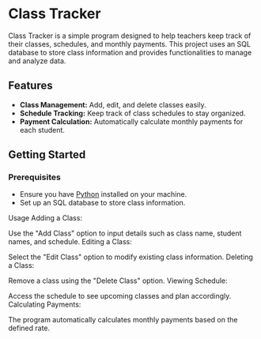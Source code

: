 # Class Tracker

Class Tracker is a simple program designed to help teachers keep track of their classes, schedules, and monthly payments. This project uses an SQL database to store class information and provides functionalities to manage and analyze data.

## Features

- **Class Management:** Add, edit, and delete classes easily.
- **Schedule Tracking:** Keep track of class schedules to stay organized.
- **Payment Calculation:** Automatically calculate monthly payments for each student.

## Getting Started

### Prerequisites

- Ensure you have [Python](https://www.python.org/) installed on your machine.
- Set up an SQL database to store class information.

Usage
Adding a Class:

Use the "Add Class" option to input details such as class name, student names, and schedule.
Editing a Class:

Select the "Edit Class" option to modify existing class information.
Deleting a Class:

Remove a class using the "Delete Class" option.
Viewing Schedule:

Access the schedule to see upcoming classes and plan accordingly.
Calculating Payments:

The program automatically calculates monthly payments based on the defined rate.
